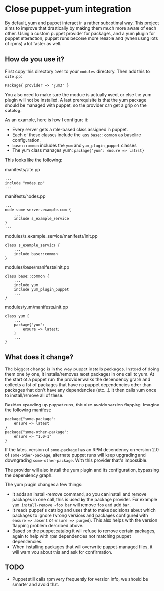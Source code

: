 Close puppet-yum integration
============================

By default, yum and puppet interact in a rather suboptimal way. This project
aims to improve that drastically by making them much more aware of each other.
Using a custom puppet provider for packages, and a yum plugin for puppet
interaction, puppet runs become more reliable and (when using lots of rpms) a
lot faster as well.

How do you use it?
------------------
First copy this directory over to your `modules` directory. Then add this to
`site.pp`:

    Package{ provider => 'yum3' }

You also need to make sure the module is actually used, or else the yum plugin
will not be installed. A last prerequisite is that the yum package should be
managed with puppet, so the provider can get a grip on the catalog.

As an example, here is how I configure it:
 * Every server gets a role-based class assigned in puppet.
 * Each of these classes include the lass `base::common` as baseline configuration. 
 * `base::common` includes the `yum` and `yum_plugin_puppet` classes
 * The yum class manages yum: `package{"yum": ensure => latest}`

This looks like the following:

manifests/site.pp

    ...
    include "nodes.pp"
    ...

manifests/nodes.pp

    ...
    node some-server.example.com {
        ...
        include s_example_service
    }
    ...

modules/s\_example\_service/manifests/init.pp

    class s_example_service {
        ...
        include base::common
    }

modules/base/manifests/init.pp

    class base::common {
        ...
        include yum
        include yum_plugin_puppet
        ...
    }

modules/yum/manifests/init.pp

    class yum {
        ...
        package{"yum":
            ensure => latest;
        }
        ...
    }


What does it change?
--------------------
The biggest change is in the way puppet installs packages. Instead of doing
them one by one, it installs/removes most packages in one call to yum. At the
start of a puppet run, the provider walks the dependency graph and collects a
list of packages that have no puppet dependencies other than packages that
don't have any dependencies (etc...). It then calls yum once to install/remove
all of these.

Besides speeding up puppet runs, this also avoids version flapping. Imagine the
following manifest:

    package{"some-package":
        ensure => latest
    }
    package{"some-other-package":
        ensure => "1.0-1"
    }

If the latest version of `some-package` has an RPM dependency on version 2.0 of
`some-other-package`, alternate puppet runs will keep upgrading and downgrading
`some-other-package`. With this provider that's impossible.

The provider will also install the yum plugin and its configuration, bypassing
the dependency graph.

The yum plugin changes a few things:

* It adds an install-remove command, so you can install and remove packages in
  one call; this is used by the package provider. For example `yum
  install-remove ~foo bar` will remove `foo` and add `bar`.
* It reads puppet's catalog and uses that to make decisions about which
  packages to ignore (wrong versions and packages configured with `ensure =>
  absent` or `ensure => purged`). This also helps with the version flapping
  problem described above.
* Based on the puppet catalog it will refuse to remove certain packages, again
  to help with rpm dependencies not matching puppet dependencies.
* When installing packages that will overwrite puppet-managed files, it will
  warn you about this and ask for confirmation.

TODO
----
* Puppet still calls rpm very frequently for version info, we should be smarter
  and avoid that.
